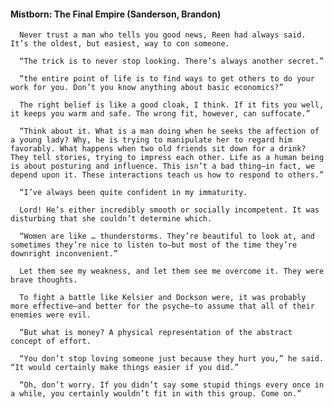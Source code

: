 #### Mistborn: The Final Empire (Sanderson, Brandon)
      Never trust a man who tells you good news, Reen had always said. It’s the oldest, but easiest, way to con someone.

      “The trick is to never stop looking. There’s always another secret.”

      “the entire point of life is to find ways to get others to do your work for you. Don’t you know anything about basic economics?”

      The right belief is like a good cloak, I think. If it fits you well, it keeps you warm and safe. The wrong fit, however, can suffocate.”

      “Think about it. What is a man doing when he seeks the affection of a young lady? Why, he is trying to manipulate her to regard him favorably. What happens when two old friends sit down for a drink? They tell stories, trying to impress each other. Life as a human being is about posturing and influence. This isn’t a bad thing—in fact, we depend upon it. These interactions teach us how to respond to others.”

      “I’ve always been quite confident in my immaturity.

      Lord! He’s either incredibly smooth or socially incompetent. It was disturbing that she couldn’t determine which.

      “Women are like … thunderstorms. They’re beautiful to look at, and sometimes they’re nice to listen to—but most of the time they’re downright inconvenient.”

      Let them see my weakness, and let them see me overcome it. They were brave thoughts.

      To fight a battle like Kelsier and Dockson were, it was probably more effective—and better for the psyche—to assume that all of their enemies were evil.

      “But what is money? A physical representation of the abstract concept of effort.

      “You don’t stop loving someone just because they hurt you,” he said. “It would certainly make things easier if you did.”

      “Oh, don’t worry. If you didn’t say some stupid things every once in a while, you certainly wouldn’t fit in with this group. Come on.”

